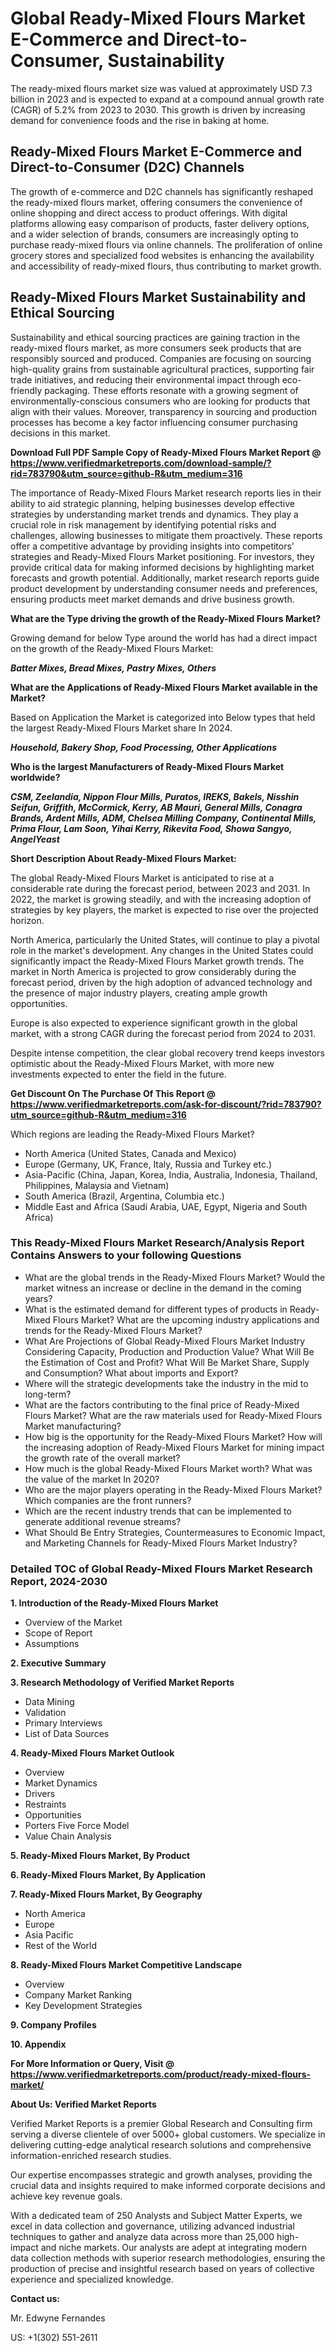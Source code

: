 <h1>Global Ready-Mixed Flours Market E-Commerce and Direct-to-Consumer, Sustainability</h1><p class=""><p>The ready-mixed flours market size was valued at approximately USD 7.3 billion in 2023 and is expected to expand at a compound annual growth rate (CAGR) of 5.2% from 2023 to 2030. This growth is driven by increasing demand for convenience foods and the rise in baking at home.</p><h2>Ready-Mixed Flours Market E-Commerce and Direct-to-Consumer (D2C) Channels</h2><p>The growth of e-commerce and D2C channels has significantly reshaped the ready-mixed flours market, offering consumers the convenience of online shopping and direct access to product offerings. With digital platforms allowing easy comparison of products, faster delivery options, and a wider selection of brands, consumers are increasingly opting to purchase ready-mixed flours via online channels. The proliferation of online grocery stores and specialized food websites is enhancing the availability and accessibility of ready-mixed flours, thus contributing to market growth.</p><h2>Ready-Mixed Flours Market Sustainability and Ethical Sourcing</h2><p>Sustainability and ethical sourcing practices are gaining traction in the ready-mixed flours market, as more consumers seek products that are responsibly sourced and produced. Companies are focusing on sourcing high-quality grains from sustainable agricultural practices, supporting fair trade initiatives, and reducing their environmental impact through eco-friendly packaging. These efforts resonate with a growing segment of environmentally-conscious consumers who are looking for products that align with their values. Moreover, transparency in sourcing and production processes has become a key factor influencing consumer purchasing decisions in this market.</p></p><p class=""><strong>Download Full PDF Sample Copy of Ready-Mixed Flours Market Report @ <a href="https://www.verifiedmarketreports.com/download-sample/?rid=783790&utm_source=github-R&utm_medium=316" target="_blank">https://www.verifiedmarketreports.com/download-sample/?rid=783790&utm_source=github-R&utm_medium=316</a></strong></p><p>The importance of&nbsp;Ready-Mixed Flours Market research reports lies in their ability to aid strategic planning, helping businesses develop effective strategies by understanding market trends and dynamics. They play a crucial role in risk management by identifying potential risks and challenges, allowing businesses to mitigate them proactively. These reports offer a competitive advantage by providing insights into competitors' strategies and Ready-Mixed Flours Market positioning. For investors, they provide critical data for making informed decisions by highlighting market forecasts and growth potential. Additionally, market research reports guide product development by understanding consumer needs and preferences, ensuring products meet market demands and drive business growth.</p><p><strong>What are the&nbsp;Type driving the growth of the Ready-Mixed Flours Market?</strong></p><p id="" class="">Growing demand for below Type around the world has had a direct impact on the growth of the Ready-Mixed Flours Market:</p><p class=""><em><strong>Batter Mixes, Bread Mixes, Pastry Mixes, Others</strong></em></p><p class=""><strong>What are the&nbsp;Applications&nbsp;of Ready-Mixed Flours Market available in the Market?</strong></p><p id="" class="">Based on Application the Market is categorized into Below types that held the largest Ready-Mixed Flours Market share In 2024.</p><p class=""><em><strong>Household, Bakery Shop, Food Processing, Other Applications</strong></em></p><p class=""><strong>Who is the largest Manufacturers of Ready-Mixed Flours Market worldwide?</strong></p><p><em><strong>CSM, Zeelandia, Nippon Flour Mills, Puratos, IREKS, Bakels, Nisshin Seifun, Griffith, McCormick, Kerry, AB Mauri, General Mills, Conagra Brands, Ardent Mills, ADM, Chelsea Milling Company, Continental Mills, Prima Flour, Lam Soon, Yihai Kerry, Rikevita Food, Showa Sangyo, AngelYeast</strong></em></p><p id="" class=""><strong>Short Description About Ready-Mixed Flours Market:</strong></p><p>The global Ready-Mixed Flours Market is anticipated to rise at a considerable rate during the forecast period, between 2023 and 2031. In 2022, the market is growing steadily, and with the increasing adoption of strategies by key players, the market is expected to rise over the projected horizon.</p><p>North America, particularly the United States, will continue to play a pivotal role in the market's development. Any changes in the United States could significantly impact the Ready-Mixed Flours Market growth trends. The market in North America is projected to grow considerably during the forecast period, driven by the high adoption of advanced technology and the presence of major industry players, creating ample growth opportunities.</p><p>Europe is also expected to experience significant growth in the global market, with a strong CAGR during the forecast period from 2024 to 2031.</p><p>Despite intense competition, the clear global recovery trend keeps investors optimistic about the Ready-Mixed Flours Market, with more new investments expected to enter the field in the future.</p><p id="" class=""><strong>Get Discount On The Purchase Of This Report @ <a href="https://www.verifiedmarketreports.com/ask-for-discount/?rid=783790?utm_source=github-R&utm_medium=316" target="_blank">https://www.verifiedmarketreports.com/ask-for-discount/?rid=783790?utm_source=github-R&utm_medium=316</a></strong></p><p class="">Which regions are leading the Ready-Mixed Flours Market?</p><ul><li>North America (United States, Canada and Mexico)</li><li>Europe (Germany, UK, France, Italy, Russia and Turkey etc.)</li><li>Asia-Pacific (China, Japan, Korea, India, Australia, Indonesia, Thailand, Philippines, Malaysia and Vietnam)</li><li>South America (Brazil, Argentina, Columbia etc.)</li><li>Middle East and Africa (Saudi Arabia, UAE, Egypt, Nigeria and South Africa)</li></ul><h3 id="" class="">This Ready-Mixed Flours Market Research/Analysis Report Contains Answers to your following Questions</h3><ul><li>What are the global trends in the Ready-Mixed Flours Market? Would the market witness an increase or decline in the demand in the coming years?</li><li>What is the estimated demand for different types of products in Ready-Mixed Flours Market? What are the upcoming industry applications and trends for the Ready-Mixed Flours Market?</li><li>What Are Projections of Global Ready-Mixed Flours Market Industry Considering Capacity, Production and Production Value? What Will Be the Estimation of Cost and Profit? What Will Be Market Share, Supply and Consumption? What about imports and Export?</li><li>Where will the strategic developments take the industry in the mid to long-term?</li><li>What are the factors contributing to the final price of Ready-Mixed Flours Market? What are the raw materials used for Ready-Mixed Flours Market manufacturing?</li><li>How big is the opportunity for the Ready-Mixed Flours Market? How will the increasing adoption of Ready-Mixed Flours Market for mining impact the growth rate of the overall market?</li><li>How much is the global Ready-Mixed Flours Market worth? What was the value of the market In 2020?</li><li>Who are the major players operating in the Ready-Mixed Flours Market? Which companies are the front runners?</li><li>Which are the recent industry trends that can be implemented to generate additional revenue streams?</li><li>What Should Be Entry Strategies, Countermeasures to Economic Impact, and Marketing Channels for Ready-Mixed Flours Market Industry?</li></ul><h3 id="" class="">Detailed TOC of Global Ready-Mixed Flours Market Research Report, 2024-2030</h3><p id="" class=""><strong>1. Introduction of the Ready-Mixed Flours Market</strong></p><ul><li>Overview of the Market</li><li>Scope of Report</li><li>Assumptions</li></ul><p id="" class=""><strong>2. Executive Summary</strong></p><p id="" class=""><strong>3. Research Methodology of Verified Market Reports</strong></p><ul><li>Data Mining</li><li>Validation</li><li>Primary Interviews</li><li>List of Data Sources</li></ul><p id="" class=""><strong>4. Ready-Mixed Flours Market Outlook</strong></p><ul><li>Overview</li><li>Market Dynamics</li><li>Drivers</li><li>Restraints</li><li>Opportunities</li><li>Porters Five Force Model</li><li>Value Chain Analysis</li></ul><p id="" class=""><strong>5. Ready-Mixed Flours Market, By Product</strong></p><p id="" class=""><strong>6. Ready-Mixed Flours Market, By Application</strong></p><p id="" class=""><strong>7. Ready-Mixed Flours Market, By Geography</strong></p><ul><li>North America</li><li>Europe</li><li>Asia Pacific</li><li>Rest of the World</li></ul><p id="" class=""><strong>8. Ready-Mixed Flours Market Competitive Landscape</strong></p><ul><li>Overview</li><li>Company Market Ranking</li><li>Key Development Strategies</li></ul><p id="" class=""><strong>9. Company Profiles</strong></p><p id="" class=""><strong>10. Appendix</strong></p><p id="" class=""><strong>For More Information or Query, Visit @ <a href="https://www.verifiedmarketreports.com/product/ready-mixed-flours-market/" target="_blank">https://www.verifiedmarketreports.com/product/ready-mixed-flours-market/</a></strong></p><p id="" class=""><strong>About Us: Verified Market Reports</strong></p><p id="" class="">Verified Market Reports is a premier Global Research and Consulting firm serving a diverse clientele of over 5000+ global customers. We specialize in delivering cutting-edge analytical research solutions and comprehensive information-enriched research studies.</p><p id="" class="">Our expertise encompasses strategic and growth analyses, providing the crucial data and insights required to make informed corporate decisions and achieve key revenue goals.</p><p id="" class="">With a dedicated team of 250 Analysts and Subject Matter Experts, we excel in data collection and governance, utilizing advanced industrial techniques to gather and analyze data across more than 25,000 high-impact and niche markets. Our analysts are adept at integrating modern data collection methods with superior research methodologies, ensuring the production of precise and insightful research based on years of collective experience and specialized knowledge.</p><p id="" class=""><strong>Contact us:</strong></p><p id="" class="">Mr. Edwyne Fernandes</p><p id="" class="">US: +1(302) 551-2611</p>